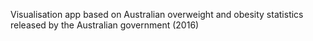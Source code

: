 Visualisation app based on Australian overweight and obesity statistics released by the Australian government (2016)
